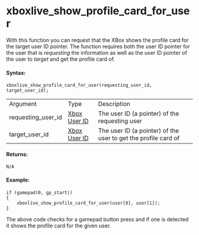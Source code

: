 # xboxlive_show_profile_card_for_user

With this function you can request that the XBox shows the profile card
for the target user ID pointer. The function requires both the user ID
pointer for the user that is *requesting* the information as well as the
user ID pointer of the user to *target* and get the profile card of.

#### Syntax:

``` gml
xboxlive_show_profile_card_for_user(requesting_user_id, target_user_id);
```

|                    |                                                                                                                              |                                                                |
|--------------------|------------------------------------------------------------------------------------------------------------------------------|----------------------------------------------------------------|
| Argument           | Type                                                                                                                         | Description                                                    |
| requesting_user_id |  [Xbox User ID](../../../../../GameMaker_Language/GML_Reference/UWP_And_XBox_Live/Users_And_Accounts/xboxlive_get_user)  | The user ID (a pointer) of the requesting user                 |
| target_user_id     |  [Xbox User ID](../../../../../GameMaker_Language/GML_Reference/UWP_And_XBox_Live/Users_And_Accounts/xboxlive_get_user)  | The user ID (a pointer) of the user to get the profile card of |

#### Returns:

``` gml
N/A
```

#### Example:

``` gml
if (gamepad(0, gp_start))
{
    xboxlive_show_profile_card_for_user(user[0], user[1]);
}
```

The above code checks for a gamepad button press and if one is detected
it shows the profile card for the given user.
